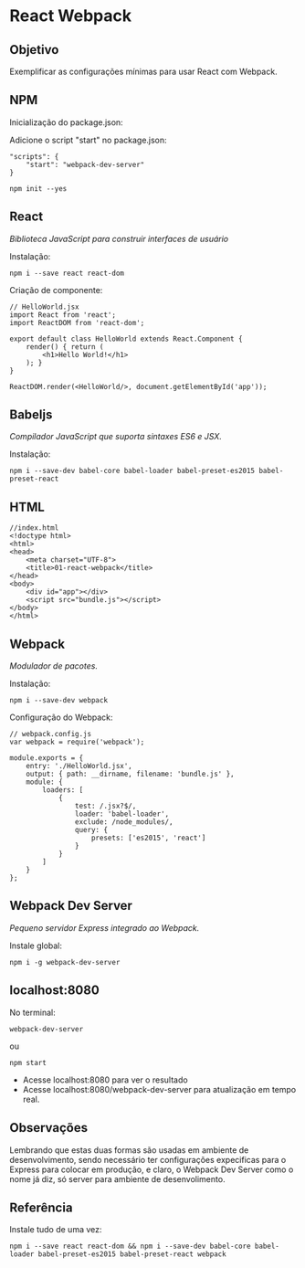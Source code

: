 # React Webpack

## Objetivo

Exemplificar as configurações mínimas para usar React com Webpack.

## NPM

Inicialização do package.json:

Adicione o script "start" no package.json:
```
"scripts": {
    "start": "webpack-dev-server"
}
```

`npm init --yes`

## React

*Biblioteca JavaScript para construir interfaces de usuário*

Instalação:

`npm i --save react react-dom`

Criação de componente:

```
// HelloWorld.jsx
import React from 'react';
import ReactDOM from 'react-dom';

export default class HelloWorld extends React.Component {
    render() { return (
        <h1>Hello World!</h1>
    ); }
}

ReactDOM.render(<HelloWorld/>, document.getElementById('app'));
```

## Babeljs

*Compilador JavaScript que suporta sintaxes ES6 e JSX.*

Instalação:

`npm i --save-dev babel-core babel-loader babel-preset-es2015 babel-preset-react`

## HTML

```
//index.html
<!doctype html>
<html>
<head>
    <meta charset="UTF-8">
    <title>01-react-webpack</title>
</head>
<body>
    <div id="app"></div>
    <script src="bundle.js"></script>
</body>
</html>
```

## Webpack

*Modulador de pacotes.*

Instalação:

`npm i --save-dev webpack`

Configuração do Webpack:

```
// webpack.config.js
var webpack = require('webpack');

module.exports = {
    entry: './HelloWorld.jsx',
    output: { path: __dirname, filename: 'bundle.js' },
    module: {
        loaders: [
            {
                test: /.jsx?$/,
                loader: 'babel-loader',
                exclude: /node_modules/,
                query: {
                    presets: ['es2015', 'react']
                }
            }
        ]
    }
};
```

## Webpack Dev Server

*Pequeno servidor Express integrado ao Webpack.*

Instale global:

`npm i -g webpack-dev-server`

## localhost:8080

No terminal:

`webpack-dev-server`

ou

`npm start`

* Acesse localhost:8080 para ver o resultado
* Acesse localhost:8080/webpack-dev-server para atualização em tempo real.


## Observações

Lembrando que estas duas formas são usadas em ambiente de desenvolvimento, sendo necessário ter configurações expecificas para o Express para colocar em produção, e claro, o Webpack Dev Server como o nome já diz, só server para ambiente de desenvolimento.

## Referência

Instale tudo de uma vez:

`npm i --save react react-dom && npm i --save-dev babel-core babel-loader babel-preset-es2015 babel-preset-react webpack`
